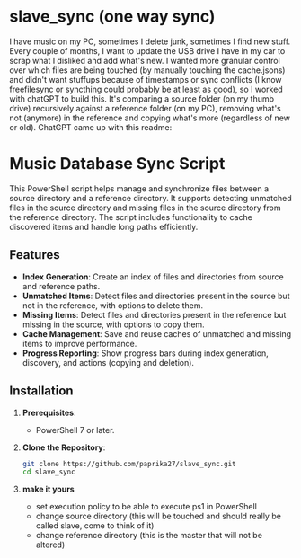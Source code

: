 # slave_sync (one way sync)

I have music on my PC, sometimes I delete junk, sometimes I find new stuff. Every couple of months, I want to update the USB drive I have in my car to scrap what I disliked and add what's new. I wanted more granular control over which files are being touched (by manually touching the cache.jsons) and didn't want stuffups because of timestamps or sync conflicts (I know freefilesync or syncthing could probably be at least as good), so I worked with chatGPT to build this. It's comparing a source folder (on my thumb drive) recursively against a reference folder (on my PC), removing what's not (anymore) in the reference and copying what's more (regardless of new or old). ChatGPT came up with this readme:

# Music Database Sync Script

This PowerShell script helps manage and synchronize files between a source directory and a reference directory. It supports detecting unmatched files in the source directory and missing files in the source directory from the reference directory. The script includes functionality to cache discovered items and handle long paths efficiently.

## Features

- **Index Generation**: Create an index of files and directories from source and reference paths.
- **Unmatched Items**: Detect files and directories present in the source but not in the reference, with options to delete them.
- **Missing Items**: Detect files and directories present in the reference but missing in the source, with options to copy them.
- **Cache Management**: Save and reuse caches of unmatched and missing items to improve performance.
- **Progress Reporting**: Show progress bars during index generation, discovery, and actions (copying and deletion).

## Installation

1. **Prerequisites**: 
   - PowerShell 7 or later.

2. **Clone the Repository**:
   ```bash
   git clone https://github.com/paprika27/slave_sync.git
   cd slave_sync

3. **make it yours**
   - set execution policy to be able to execute ps1 in PowerShell
   - change source directory (this will be touched and should really be called slave, come to think of it)
   - change reference directory (this is the master that will not be altered)
